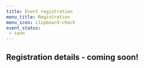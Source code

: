 ```yaml
---
title: Event registration
menu_title: Registration
menu_icon: clipboard-check
event_status:
 - soon
---
```

## Registration details - coming soon!
